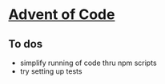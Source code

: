 # [Advent of Code](https://adventofcode.com/)

## To dos

- simplify running of code thru npm scripts
- try setting up tests

